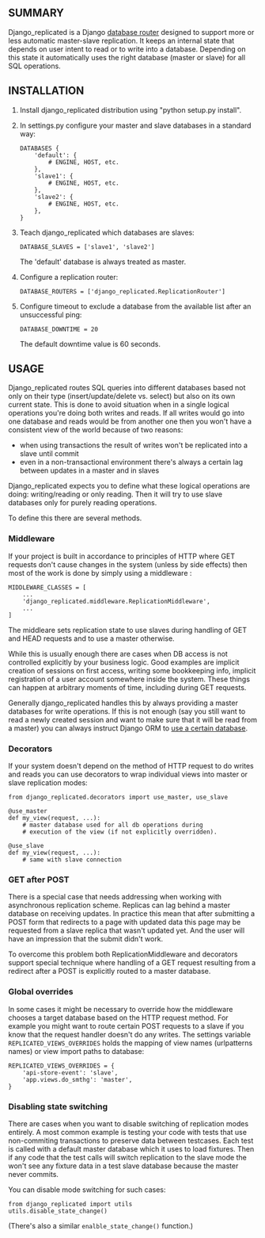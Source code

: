 ## SUMMARY

Django_replicated is a Django [database router][1] designed to support more or
less automatic master-slave replication. It keeps an internal state that
depends on user intent to read or to write into a database. Depending on this
state it automatically uses the right database (master or slave) for all
SQL operations.

[1]: http://docs.djangoproject.com/en/dev/topics/db/multi-db/#topics-db-multi-db-routing


## INSTALLATION

1.  Install django_replicated distribution using "python setup.py install".

2.  In settings.py configure your master and slave databases in a standard way:

        DATABASES {
            'default': {
                # ENGINE, HOST, etc.
            },
            'slave1': {
                # ENGINE, HOST, etc.
            },
            'slave2': {
                # ENGINE, HOST, etc.
            },
        }

3.  Teach django_replicated which databases are slaves:

        DATABASE_SLAVES = ['slave1', 'slave2']

    The 'default' database is always treated as master.

4.  Configure a replication router:

        DATABASE_ROUTERS = ['django_replicated.ReplicationRouter']

5.  Configure timeout to exclude a database from the available list after an
    unsuccessful ping:

        DATABASE_DOWNTIME = 20

    The default downtime value is 60 seconds.


## USAGE

Django_replicated routes SQL queries into different databases based not only on
their type (insert/update/delete vs. select) but also on its own current state.
This is done to avoid situation when in a single logical operations you're
doing both writes and reads. If all writes would go into one database and reads
would be from another one then you won't have a consistent view of the world
because of two reasons:

- when using transactions the result of writes won't be replicated into a slave
  until commit
- even in a non-transactional environment there's always a certain lag between
  updates in a master and in slaves

Django_replicated expects you to define what these logical operations are
doing: writing/reading or only reading. Then it will try to use slave databases
only for purely reading operations.

To define this there are several methods.


### Middleware

If your project is built in accordance to principles of HTTP where GET requests
don't cause changes in the system (unless by side effects) then most of the
work is done by simply using a middleware :

    MIDDLEWARE_CLASSES = [
        ...
        'django_replicated.middleware.ReplicationMiddleware',
        ...
    ]

The middleare sets replication state to use slaves during handling of GET and
HEAD requests and to use a master otherwise.

While this is usually enough there are cases when DB access is not controlled
explicitly by your business logic. Good examples are implicit creation of
sessions on first access, writing some bookkeeping info, implicit registration
of a user account somewhere inside the system. These things can happen at
arbitrary moments of time, including during GET requests.

Generally django_replicated handles this by always providing a master databases
for write operations. If this is not enough (say you still want to read a
newly created session and want to make sure that it will be read from a master)
you can always instruct Django ORM to [use a certain database][2].

[2]: http://docs.djangoproject.com/en/dev/topics/db/multi-db/#manually-selecting-a-database


### Decorators

If your system doesn't depend on the method of HTTP request to do writes and
reads you can use decorators to wrap individual views into master or slave
replication modes:

    from django_replicated.decorators import use_master, use_slave

    @use_master
    def my_view(request, ...):
        # master database used for all db operations during
        # execution of the view (if not explicitly overridden).

    @use_slave
    def my_view(request, ...):
        # same with slave connection


### GET after POST

There is a special case that needs addressing when working with asynchronous
replication scheme. Replicas can lag behind a master database on receiving
updates. In practice this mean that after submitting a POST form that redirects
to a page with updated data this page may be requested from a slave replica
that wasn't updated yet. And the user will have an impression that the submit
didn't work.

To overcome this problem both ReplicationMiddleware and decorators support
special technique where handling of a GET request resulting from a redirect
after a POST is explicitly routed to a master database.


### Global overrides

In some cases it might be necessary to override how the middleware chooses
a target database based on the HTTP request method. For example you might want to
route certain POST requests to a slave if you know that the request handler
doesn't do any writes. The settings variable `REPLICATED_VIEWS_OVERRIDES` holds
the mapping of view names (urlpatterns names) or view import paths to database:

    REPLICATED_VIEWS_OVERRIDES = {
        'api-store-event': 'slave',
        'app.views.do_smthg': 'master',
    }


### Disabling state switching

There are cases when you want to disable switching of replication modes
entirely. A most common example is testing your code with tests that use
non-commiting transactions to preserve data between testcases. Each test is
called with a default master database which it uses to load fixtures. Then if
any code that the test calls will switch replication to the slave mode the
won't see any fixture data in a test slave database because the master never
commits.

You can disable mode switching for such cases:

    from django_replicated import utils
    utils.disable_state_change()

(There's also a similar `enalble_state_change()` function.)

